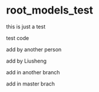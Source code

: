 root_models_test
================

this is just a test

test code

add by another person

add by Liusheng

add in another branch






add in master brach

